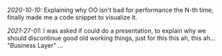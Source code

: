 *2020-10-10:* Explaining why OO isn't bad for performance the N-th time, finally made me a code snippet to visualize it.

*2021-27-01:* I was asked if could do a presentation, to explain why we should discontinue good old working things, just for this this ah, this ah... "Business Layer" ...
